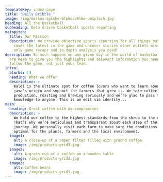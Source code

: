 ```yaml
---
templateKey: index-page
title: "Daily Dribble "
image: /img/markus-spiske-bfphccvhl6e-unsplash.jpg
heading: All the Basketball
subheading: Data driven basketball sports reporting
mainpitch:
  title: Our Mission
  description: We provide objective sports reporting for all things basketball. We
    cover the latest in the game and uncover stories other outlets miss. The
    only game recaps and in-depth analysis you need!
description: So much happens on any given day in the world of basketball and we
  are here to give you the highlights and relevant information you need to
  follow the game, not just your team.
intro:
  blurbs: []
  heading: What we offer
  description: >
    Kaldi is the ultimate spot for coffee lovers who want to learn about their
    java’s origin and support the farmers that grew it. We take coffee
    production, roasting and brewing seriously and we’re glad to pass that
    knowledge to anyone. This is an edit via identity...
main:
  heading: Great coffee with no compromises
  description: >
    We hold our coffee to the highest standards from the shrub to the cup.
    That’s why we’re meticulous and transparent about each step of the coffee’s
    journey. We personally visit each farm to make sure the conditions are
    optimal for the plants, farmers and the local environment.
  image1:
    alt: A close-up of a paper filter filled with ground coffee
    image: /img/products-grid3.jpg
  image2:
    alt: A green cup of a coffee on a wooden table
    image: /img/products-grid2.jpg
  image3:
    alt: Coffee beans
    image: /img/products-grid1.jpg
---
```

